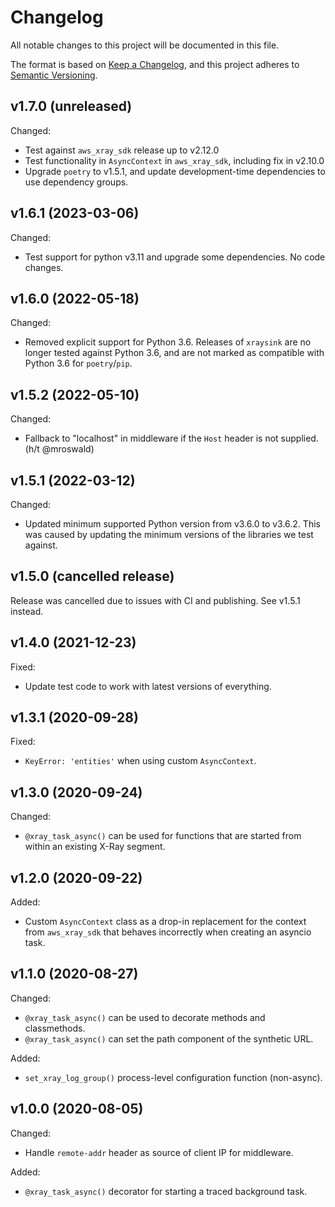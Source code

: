 # Changelog

All notable changes to this project will be documented in this file.

The format is based on [Keep a Changelog](https://keepachangelog.com/en/1.0.0/),
and this project adheres to [Semantic Versioning](https://semver.org/spec/v2.0.0.html).


## v1.7.0 (unreleased)

Changed:
* Test against `aws_xray_sdk` release up to v2.12.0
* Test functionality in `AsyncContext` in `aws_xray_sdk`, including fix in v2.10.0
* Upgrade `poetry` to v1.5.1, and update development-time dependencies to use
  dependency groups.


## v1.6.1 (2023-03-06)

Changed:
* Test support for python v3.11 and upgrade some dependencies. No code changes.


## v1.6.0 (2022-05-18)

Changed:
* Removed explicit support for Python 3.6. Releases of `xraysink` are no longer tested
  against Python 3.6, and are not marked as compatible with Python 3.6 for `poetry`/`pip`.


## v1.5.2 (2022-05-10)

Changed:
* Fallback to "localhost" in middleware if the `Host` header is not supplied.
  (h/t @mroswald)


## v1.5.1 (2022-03-12)

Changed:
* Updated minimum supported Python version from v3.6.0 to v3.6.2. This was
  caused by updating the minimum versions of the libraries we test against.


## v1.5.0 (cancelled release)

Release was cancelled due to issues with CI and publishing. See v1.5.1 instead.


## v1.4.0 (2021-12-23)

Fixed:
* Update test code to work with latest versions of everything.


## v1.3.1 (2020-09-28)

Fixed:
* `KeyError: 'entities'` when using custom `AsyncContext`.


## v1.3.0 (2020-09-24)

Changed:
* `@xray_task_async()` can be used for functions that are started from within
  an existing X-Ray segment.


## v1.2.0 (2020-09-22)

Added:
* Custom `AsyncContext` class as a drop-in replacement for the context from
  `aws_xray_sdk` that behaves incorrectly when creating an asyncio task.  


## v1.1.0 (2020-08-27)

Changed:
* `@xray_task_async()` can be used to decorate methods and classmethods.
* `@xray_task_async()` can set the path component of the synthetic URL.

Added:
* `set_xray_log_group()` process-level configuration function (non-async).


## v1.0.0 (2020-08-05)

Changed:
* Handle `remote-addr` header as source of client IP for middleware.

Added:
* `@xray_task_async()` decorator for starting a traced background task.
